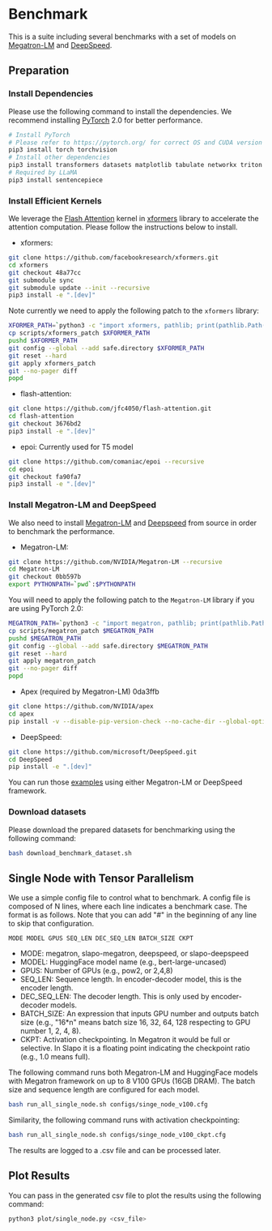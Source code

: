 <!--- Copyright Amazon.com, Inc. or its affiliates. All Rights Reserved. -->
<!--- SPDX-License-Identifier: Apache-2.0  -->

# Benchmark

This is a suite including several benchmarks with a set of models on [Megatron-LM](https://github.com/NVIDIA/Megatron-LM) and [DeepSpeed](https://github.com/microsoft/DeepSpeed).

## Preparation

### Install Dependencies

Please use the following command to install the dependencies. We recommend installing [PyTorch](https://pytorch.org/) 2.0 for better performance.

```bash
# Install PyTorch
# Please refer to https://pytorch.org/ for correct OS and CUDA version
pip3 install torch torchvision
# Install other dependencies
pip3 install transformers datasets matplotlib tabulate networkx triton pybind11
# Required by LLaMA
pip3 install sentencepiece
```

### Install Efficient Kernels

We leverage the [Flash Attention](https://arxiv.org/abs/2205.14135) kernel in [xformers](https://github.com/facebookresearch/xformers) library to accelerate the attention computation. Please follow the instructions below to install.

- xformers:
```bash
git clone https://github.com/facebookresearch/xformers.git
cd xformers
git checkout 48a77cc
git submodule sync 
git submodule update --init --recursive
pip3 install -e ".[dev]"
```

Note currently we need to apply the following patch to the `xformers` library:
```bash
XFORMER_PATH=`python3 -c "import xformers, pathlib; print(pathlib.Path(xformers.__path__[0]).parent)"`
cp scripts/xformers_patch $XFORMER_PATH
pushd $XFORMER_PATH
git config --global --add safe.directory $XFORMER_PATH
git reset --hard
git apply xformers_patch
git --no-pager diff
popd
```

- flash-attention:
```bash
git clone https://github.com/jfc4050/flash-attention.git
cd flash-attention
git checkout 3676bd2
pip3 install -e ".[dev]"
```

- epoi: Currently used for T5 model
```bash
git clone https://github.com/comaniac/epoi --recursive
cd epoi
git checkout fa90fa7
pip3 install -e ".[dev]"
```

### Install Megatron-LM and DeepSpeed

We also need to install [Megatron-LM](https://github.com/NVIDIA/Megatron-LM) and [Deepspeed](https://github.com/microsoft/DeepSpeed) from source in order to benchmark the performance.

- Megatron-LM:
```bash
git clone https://github.com/NVIDIA/Megatron-LM --recursive
cd Megatron-LM
git checkout 0bb597b
export PYTHONPATH=`pwd`:$PYTHONPATH
```

You will need to apply the following patch to the `Megatron-LM` library if you are using PyTorch 2.0:

```bash
MEGATRON_PATH=`python3 -c "import megatron, pathlib; print(pathlib.Path(megatron.__path__[0]).parent)"`
cp scripts/megatron_patch $MEGATRON_PATH
pushd $MEGATRON_PATH
git config --global --add safe.directory $MEGATRON_PATH
git reset --hard
git apply megatron_patch
git --no-pager diff
popd
```

- Apex (required by Megatron-LM) 0da3ffb
```bash
git clone https://github.com/NVIDIA/apex
cd apex
pip install -v --disable-pip-version-check --no-cache-dir --global-option="--cpp_ext" --global-option="--cuda_ext" ./
```

- DeepSpeed:
```bash
git clone https://github.com/microsoft/DeepSpeed.git
cd DeepSpeed
pip install -e ".[dev]"
```

You can run those [examples](../examples/) using either Megatron-LM or DeepSpeed framework.


### Download datasets

Please download the prepared datasets for benchmarking using the following command:

```bash
bash download_benchmark_dataset.sh
```

## Single Node with Tensor Parallelism

We use a simple config file to control what to benchmark. A config file
is composed of N lines, where each line indicates a benchmark case.
The format is as follows. Note that you can add "#" in the beginning of
any line to skip that configuration.

```
MODE MODEL GPUS SEQ_LEN DEC_SEQ_LEN BATCH_SIZE CKPT
```

* MODE: megatron, slapo-megatron, deepspeed, or slapo-deepspeed
* MODEL: HuggingFace model name (e.g., bert-large-uncased)
* GPUS: Number of GPUs (e.g., pow2, or 2,4,8)
* SEQ_LEN: Sequence length. In encoder-decoder model, this is the encoder length.
* DEC_SEQ_LEN: The decoder length. This is only used by encoder-decoder models.
* BATCH_SIZE: An expression that inputs GPU number and outputs batch size
  (e.g., "16*n" means batch size 16, 32, 64, 128 respecting to GPU number 1, 2, 4, 8).
* CKPT: Activation checkpointing. In Megatron it would be full or selective. In Slapo
  it is a floating point indicating the checkpoint ratio (e.g., 1.0 means full).

The following command runs both Megatron-LM and HuggingFace models
with Megatron framework on up to 8 V100 GPUs (16GB DRAM).
The batch size and sequence length are configured for each model.

```bash
bash run_all_single_node.sh configs/singe_node_v100.cfg
```

Similarity, the following command runs with activation checkpointing:

```bash
bash run_all_single_node.sh configs/singe_node_v100_ckpt.cfg
```

The results are logged to a .csv file and can be processed later.


## Plot Results

You can pass in the generated csv file to plot the results using the following command:

```bash
python3 plot/single_node.py <csv_file>
```
